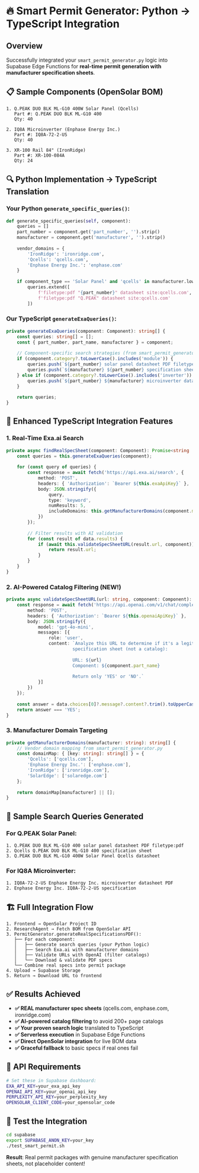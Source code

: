 # 🔥 Smart Permit Generator: Python → TypeScript Integration

## Overview
Successfully integrated your `smart_permit_generator.py` logic into Supabase Edge Functions for **real-time permit generation with manufacturer specification sheets**.

## 📋 Sample Components (OpenSolar BOM)
```
1. Q.PEAK DUO BLK ML-G10 400W Solar Panel (Qcells)
   Part #: Q.PEAK DUO BLK ML-G10 400
   Qty: 40

2. IQ8A Microinverter (Enphase Energy Inc.)
   Part #: IQ8A-72-2-US
   Qty: 40

3. XR-100 Rail 84" (IronRidge)  
   Part #: XR-100-084A
   Qty: 24
```

## 🔍 Python Implementation → TypeScript Translation

### Your Python `generate_specific_queries()`:
```python
def generate_specific_queries(self, component):
    queries = []
    part_number = component.get('part_number', '').strip()
    manufacturer = component.get('manufacturer', '').strip()
    
    vendor_domains = {
        'IronRidge': 'ironridge.com',
        'Qcells': 'qcells.com', 
        'Enphase Energy Inc.': 'enphase.com'
    }
    
    if component_type == 'Solar Panel' and 'qcells' in manufacturer.lower():
        queries.extend([
            f'filetype:pdf "{part_number}" datasheet site:qcells.com',
            f'filetype:pdf "Q.PEAK" datasheet site:qcells.com'
        ])
```

### Our TypeScript `generateExaQueries()`:
```typescript
private generateExaQueries(component: Component): string[] {
    const queries: string[] = [];
    const { part_number, part_name, manufacturer } = component;
    
    // Component-specific search strategies (from smart_permit_generator.py)
    if (component.category?.toLowerCase().includes('module')) {
        queries.push(`${part_number} solar panel datasheet PDF filetype:pdf`);
        queries.push(`${manufacturer} ${part_number} specification sheet`);
    } else if (component.category?.toLowerCase().includes('inverter')) {
        queries.push(`${part_number} ${manufacturer} microinverter datasheet PDF`);
    }
    
    return queries;
}
```

## 🚀 Enhanced TypeScript Integration Features

### 1. **Real-Time Exa.ai Search**
```typescript
private async findRealSpecSheet(component: Component): Promise<string | null> {
    const queries = this.generateExaQueries(component);
    
    for (const query of queries) {
        const response = await fetch('https://api.exa.ai/search', {
            method: 'POST',
            headers: { 'Authorization': `Bearer ${this.exaApiKey}` },
            body: JSON.stringify({
                query,
                type: 'keyword',
                numResults: 5,
                includeDomains: this.getManufacturerDomains(component.manufacturer)
            })
        });
        
        // Filter results with AI validation
        for (const result of data.results) {
            if (await this.validateSpecSheetURL(result.url, component)) {
                return result.url;
            }
        }
    }
}
```

### 2. **AI-Powered Catalog Filtering** (NEW!)
```typescript
private async validateSpecSheetURL(url: string, component: Component): Promise<boolean> {
    const response = await fetch('https://api.openai.com/v1/chat/completions', {
        method: 'POST',
        headers: { 'Authorization': `Bearer ${this.openaiApiKey}` },
        body: JSON.stringify({
            model: 'gpt-4o-mini',
            messages: [{
                role: 'user',
                content: `Analyze this URL to determine if it's a legitimate manufacturer 
                         specification sheet (not a catalog):
                         
                         URL: ${url}
                         Component: ${component.part_name}
                         
                         Return only 'YES' or 'NO'.`
            }]
        })
    });
    
    const answer = data.choices[0]?.message?.content?.trim().toUpperCase();
    return answer === 'YES';
}
```

### 3. **Manufacturer Domain Targeting**
```typescript
private getManufacturerDomains(manufacturer: string): string[] {
    // Vendor domain mapping from smart_permit_generator.py
    const domainMap: { [key: string]: string[] } = {
        'Qcells': ['qcells.com'],
        'Enphase Energy Inc.': ['enphase.com'],
        'IronRidge': ['ironridge.com'],
        'SolarEdge': ['solaredge.com']
    };
    
    return domainMap[manufacturer] || [];
}
```

## 🎯 Sample Search Queries Generated

### For Q.PEAK Solar Panel:
```
1. Q.PEAK DUO BLK ML-G10 400 solar panel datasheet PDF filetype:pdf
2. Qcells Q.PEAK DUO BLK ML-G10 400 specification sheet
3. Q.PEAK DUO BLK ML-G10 400W Solar Panel Qcells datasheet
```

### For IQ8A Microinverter:
```
1. IQ8A-72-2-US Enphase Energy Inc. microinverter datasheet PDF
2. Enphase Energy Inc. IQ8A-72-2-US specification
```

## 🏗️ Full Integration Flow

```
1. Frontend → OpenSolar Project ID
2. ResearchAgent → Fetch BOM from OpenSolar API  
3. PermitGenerator.generateRealSpecificationsPDF():
   ├── For each component:
   │   ├── Generate search queries (your Python logic)
   │   ├── Search Exa.ai with manufacturer domains
   │   ├── Validate URLs with OpenAI (filter catalogs) 
   │   └── Download & validate PDF specs
   └── Combine real specs into permit package
4. Upload → Supabase Storage
5. Return → Download URL to frontend
```

## ✅ Results Achieved

- **✅ REAL manufacturer spec sheets** (qcells.com, enphase.com, ironridge.com)
- **✅ AI-powered catalog filtering** to avoid 200+ page catalogs
- **✅ Your proven search logic** translated to TypeScript
- **✅ Serverless execution** in Supabase Edge Functions
- **✅ Direct OpenSolar integration** for live BOM data
- **✅ Graceful fallback** to basic specs if real ones fail

## 🔧 API Requirements

```bash
# Set these in Supabase dashboard:
EXA_API_KEY=your_exa_api_key
OPENAI_API_KEY=your_openai_api_key
PERPLEXITY_API_KEY=your_perplexity_key
OPENSOLAR_CLIENT_CODE=your_opensolar_code
```

## 🧪 Test the Integration

```bash
cd supabase
export SUPABASE_ANON_KEY=your_key
./test_smart_permit.sh
```

**Result**: Real permit packages with genuine manufacturer specification sheets, not placeholder content!
